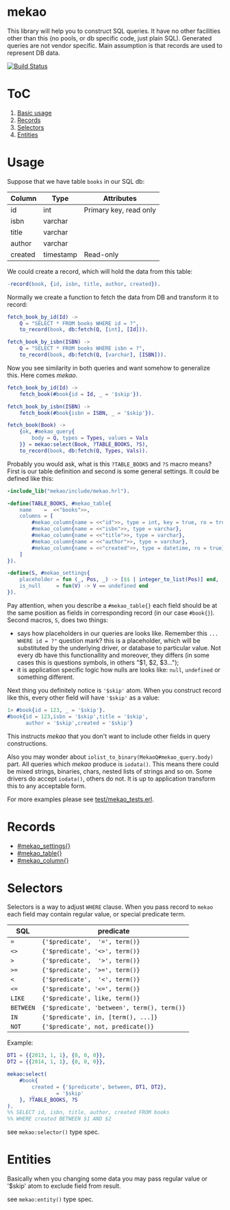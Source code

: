 # mekao

This library will help you to construct SQL queries. It have no other
facilities other than this (no pools, or db specific code, just plain SQL).
Generated queries are not vendor specific.
Main assumption is that records are used to represent DB data.

[![Build Status](https://secure.travis-ci.org/ddosia/mekao.png?branch=master)](http://travis-ci.org/ddosia/mekao)

# ToC
1.  [Basic usage](#usage)
2.  [Records](#records)
3.  [Selectors](#selectors)
4.  [Entities](#entities)

# Usage

Suppose that we have table `books` in our SQL db:

| Column    | Type      | Attributes                  |
|-----------|-----------|-----------------------------|
| id        | int       | Primary key, read only      |
| isbn      | varchar   |                             |
| title     | varchar   |                             |
| author    | varchar   |                             |
| created   | timestamp | Read-only                   |

We could create a record, which will hold the data from this table:

```erlang
-record(book, {id, isbn, title, author, created}).
```

Normally we create a function to fetch the data from DB and transform it to
record:

```erlang
fetch_book_by_id(Id) ->
    Q = "SELECT * FROM books WHERE id = ?",
    to_record(book, db:fetch(Q, [int], [Id])).

fetch_book_by_isbn(ISBN) ->
    Q = "SELECT * FROM books WHERE isbn = ?",
    to_record(book, db:fetch(Q, [varchar], [ISBN])).
```
Now you see similarity in both queries and want somehow to generalize this.
Here comes *mekao*.

```erlang
fetch_book_by_id(Id) ->
    fetch_book(#book{id = Id, _ = '$skip'}).

fetch_book_by_isbn(ISBN) ->
    fetch_book(#book{isbn = ISBN, _ = '$skip'}).

fetch_book(Book) ->
    {ok, #mekao_query{
        body = Q, types = Types, values = Vals
    }} = mekao:select(Book, ?TABLE_BOOKS, ?S),
    to_record(book, db:fetch(Q, Types, Vals)).
```

Probably you would ask, what is this `?TABLE_BOOKS` and `?S`
macro means?
First is our table definition and second is some general settings. It could be
defined like this:

```erlang
-include_lib("mekao/include/mekao.hrl").

-define(TABLE_BOOKS, #mekao_table{
    name    =  <<"books">>,
    columns = [
        #mekao_column{name = <<"id">>, type = int, key = true, ro = true},
        #mekao_column{name = <<"isbn">>, type = varchar},
        #mekao_column{name = <<"title">>, type = varchar},
        #mekao_column{name = <<"author">>, type = varchar},
        #mekao_column{name = <<"created">>, type = datetime, ro = true}
    ]
}).

-define(S, #mekao_settings{
    placeholder = fun (_, Pos, _) -> [$$ | integer_to_list(Pos)] end,
    is_null     = fun(V) -> V == undefined end
}).
```

Pay attention, when you describe a `#mekao_table{}` each field should be at
the same position as fields in corresponding record (in our case `#book{}`).
Second macros, `S`, does two things:
  * says how placeholders in our queries are looks like. Remember this
    `... WHERE id = ?"` question mark? this is a placeholder, which
    will be substituted by the underlying driver, or database to particular
    value. Not every db have this functionallity and moreover, they differs
    (in some cases this is questions symbols, in others "$1, $2, $3...");
  * it is application specific logic how nulls are looks like: `null`,
    `undefined` or something different.

Next thing you definitely notice is `'$skip'` atom. When you construct record
like this, every other field will have `'$skip'` as a value:
```erlang
1> #book{id = 123, _ = '$skip'}.
#book{id = 123,isbn = '$skip',title = '$skip',
      author = '$skip',created = '$skip'}
```
This instructs *mekao* that you don't want to include other fields in query
constructions.

Also you may wonder about `iolist_to_binary(MekaoQ#mekao_query.body)` part.
All queries which *mekao* produce is `iodata()`. This means there could be mixed
strings, binaries, chars, nested lists of strings and so on. Some drivers
do accept `iodata()`, others do not. It is up to application transform this to
any acceptable form.

For more examples please see [test/mekao_tests.erl](test/mekao_tests.erl).

# Records
* [#mekao_settings{}](doc/records.md#mekao_settings)
* [#mekao_table{}](doc/records.md#mekao_table)
* [#mekao_column{}](doc/records.md#mekao_column)

# Selectors

Selectors is a way to adjust `WHERE` clause. When you pass record to `mekao`
each field may contain regular value, or special predicate term.

| SQL       | predicate                                     |
| --------- | --------------------------------------------- |
| `=`       | `{'$predicate',  '=', term()}`                |
| `<>`      | `{'$predicate', '<>', term()}`                |
| `>`       | `{'$predicate',  '>', term()}`                |
| `>=`      | `{'$predicate', '>=', term()}`                |
| `<`       | `{'$predicate',  '<', term()}`                |
| `<=`      | `{'$predicate', '<=', term()}`                |
| `LIKE`    | `{'$predicate', like, term()}`                |
| `BETWEEN` | `{'$predicate', 'between', term(), term()}`   |
| `IN`      | `{'$predicate', in, [term(), ...]}`           |
| `NOT`     | `{'$predicate', not, predicate()}`            |

Example:
```erlang
DT1 = {{2013, 1, 1}, {0, 0, 0}},
DT2 = {{2014, 1, 1}, {0, 0, 0}},

mekao:select(
    #book{
        created = {'$predicate', between, DT1, DT2},
        _       = '$skip'
    }, ?TABLE_BOOKS, ?S
).
%% SELECT id, isbn, title, author, created FROM books
%% WHERE created BETWEEN $1 AND $2
```

see `mekao:selector()` type spec.

# Entities

Basically when you changing some data you may pass regular value or '$skip' atom
to exclude field from result.

see `mekao:entity()` type spec.
